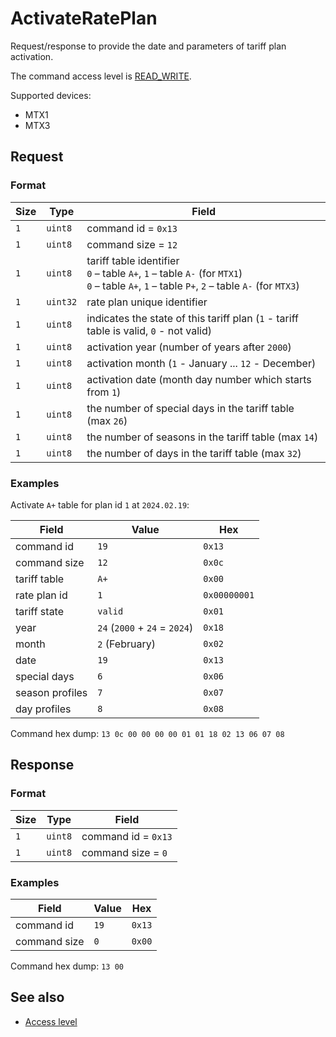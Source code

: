 # ActivateRatePlan

Request/response to provide the date and parameters of tariff plan activation.

The command access level is [READ_WRITE](../basics.md#command-access-level).

Supported devices:
- MTX1
- MTX3


## Request

### Format

| Size | Type     | Field                                                                                                                                                |
| ---- | -------- | ---------------------------------------------------------------------------------------------------------------------------------------------------- |
| `1`  | `uint8`  | command id = `0x13`                                                                                                                                  |
| `1`  | `uint8`  | command size = `12`                                                                                                                                  |
| `1`  | `uint8`  | tariff table identifier <br/> `0` – table `A+`, `1` – table `A-` (for `MTX1`)</br> `0` – table `A+`, `1` – table `P+`, `2` – table `A-` (for `MTX3`) |
| `1`  | `uint32` | rate plan unique identifier                                                                                                                          |
| `1`  | `uint8`  | indicates the state of this tariff plan (`1` - tariff table is valid, `0` - not valid)                                                               |
| `1`  | `uint8`  | activation year (number of years after `2000`)                                                                                                       |
| `1`  | `uint8`  | activation month (`1` - January ... `12` - December)                                                                                                 |
| `1`  | `uint8`  | activation date (month day number which starts from `1`)                                                                                             |
| `1`  | `uint8`  | the number of special days in the tariff table (max `26`)                                                                                            |
| `1`  | `uint8`  | the number of seasons in the tariff table (max `14`)                                                                                                 |
| `1`  | `uint8`  | the number of days in the tariff table (max `32`)                                                                                                    |


### Examples

Activate `A+` table for plan id `1` at `2024.02.19`:

| Field           | Value                         | Hex          |
| --------------- | ----------------------------- | ------------ |
| command id      | `19`                          | `0x13`       |
| command size    | `12`                          | `0x0c`       |
| tariff table    | `A+`                          | `0x00`       |
| rate plan id    | `1`                           | `0x00000001` |
| tariff state    | `valid`                       | `0x01`       |
| year            | `24` (`2000` + `24` = `2024`) | `0x18`       |
| month           | `2` (February)                | `0x02`       |
| date            | `19`                          | `0x13`       |
| special days    | `6`                           | `0x06`       |
| season profiles | `7`                           | `0x07`       |
| day profiles    | `8`                           | `0x08`       |

Command hex dump: `13 0c 00 00 00 00 01 01 18 02 13 06 07 08`


## Response

### Format

| Size | Type    | Field               |
| ---- | ------- | ------------------- |
| `1`  | `uint8` | command id = `0x13` |
| `1`  | `uint8` | command size = `0`  |

### Examples

| Field        | Value | Hex    |
| ------------ | ----- | ------ |
| command id   | `19`  | `0x13` |
| command size | `0`   | `0x00` |

Command hex dump: `13 00`


## See also

* [Access level](../basics.md#command-access-level)
